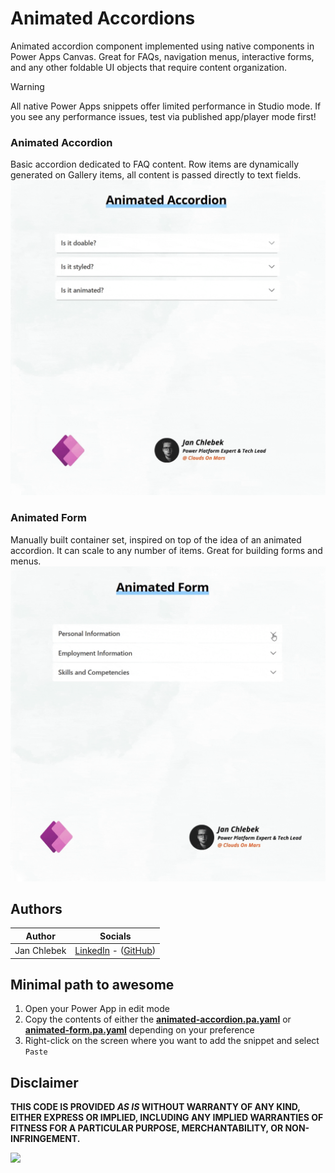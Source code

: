 # Animated Accordions

Animated accordion component implemented using native components in Power Apps Canvas. Great for FAQs, navigation menus, interactive forms, and any other foldable UI objects that require content organization.

> [!WARNING]
> All native Power Apps snippets offer limited performance in Studio mode. If you see any performance issues, test via published app/player mode first!

### Animated Accordion
Basic accordion dedicated to FAQ content. Row items are dynamically generated on Gallery items, all content is passed directly to text fields.
![preview](./assets/animated-accordion-demo.gif)

### Animated Form
Manually built container set, inspired on top of the idea of an animated accordion. It can scale to any number of items. Great for building forms and menus.
![preview](./assets/animated-form-demo.gif)

## Authors

Author|Socials
--------|---------
Jan Chlebek | [LinkedIn](https://www.linkedin.com/in/jan-chlebek/) - ([GitHub](https://github.com/jan-chlebek))

## Minimal path to awesome

1. Open your Power App in edit mode
2. Copy the contents of either the **[animated-accordion.pa.yaml](./source/animated-accordion.pa.yaml)** or **[animated-form.pa.yaml](./source/animated-form.pa.yaml)** depending on your preference
3. Right-click on the screen where you want to add the snippet and select `Paste`

## Disclaimer

**THIS CODE IS PROVIDED *AS IS* WITHOUT WARRANTY OF ANY KIND, EITHER EXPRESS OR IMPLIED, INCLUDING ANY IMPLIED WARRANTIES OF FITNESS FOR A PARTICULAR PURPOSE, MERCHANTABILITY, OR NON-INFRINGEMENT.**

<img src="https://m365-visitor-stats.azurewebsites.net/powerplatform-snippets/power-apps/animated-accordions" aria-hidden="true" />
